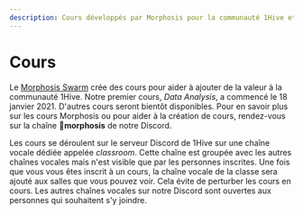 ```yaml
---
description: Cours développés par Morphosis pour la communauté 1Hive et plus encore.
---
```


# Cours

Le [Morphosis Swarm](../swarms/morphosis.md) crée des cours pour aider à ajouter de la valeur à la communauté 1Hive. Notre premier cours, _Data Analysis_, a commencé le 18 janvier 2021. D'autres cours seront bientôt disponibles. Pour en savoir plus sur les cours Morphosis ou pour aider à la création de cours, rendez-vous sur la chaîne 🦋**morphosis** de notre Discord.

Les cours se déroulent sur le serveur Discord de 1Hive sur une chaîne vocale dédiée appelée _classroom_. Cette chaîne est groupée avec les autres chaînes vocales mais n'est visible que par les personnes inscrites. Une fois que vous vous êtes inscrit à un cours, la chaîne vocale de la classe sera ajouté aux salles que vous pouvez voir. Cela évite de perturber les cours en cours. Les autres chaînes vocales sur notre Discord sont ouvertes aux personnes qui souhaitent s'y joindre.
